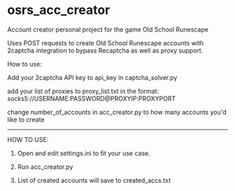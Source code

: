 # osrs_acc_creator
Account creator personal project for the game Old School Runescape

Uses POST requests to create Old School Runescape accounts with 2captcha integration to bypass Recaptcha as well as proxy support.

How to use:

Add your 2captcha API key to api_key in captcha_solver.py

add your list of proxies to proxy_list.txt in the format: socks5://USERNAME:PASSWORD@PROXYIP:PROXYPORT

change number_of_accounts in acc_creator.py to how many accounts you'd like to create

_____________________________________________________________________

HOW TO USE:

1. Open and edit settings.ini to fit your use case.

2. Run acc_creator.py

3. List of created accounts will save to created_accs.txt
